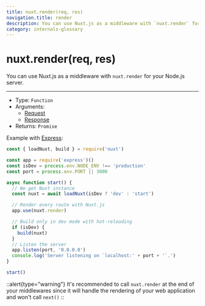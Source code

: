 ```yaml
---
title: nuxt.render(req, res)
navigation.title: render
description: You can use Nuxt.js as a middleware with `nuxt.render` for your Node.js server.
category: internals-glossary
---
```

# nuxt.render(req, res)

You can use Nuxt.js as a middleware with `nuxt.render` for your Node.js server.

---

- Type: `Function`
- Arguments:
  - [Request](https://nodejs.org/api/http.html#http_class_http_incomingmessage)
  - [Response](https://nodejs.org/api/http.html#http_class_http_serverresponse)
- Returns: `Promise`

Example with [Express](https://github.com/expressjs/express):

```js
const { loadNuxt, build } = require('nuxt')

const app = require('express')()
const isDev = process.env.NODE_ENV !== 'production'
const port = process.env.PORT || 3000

async function start() {
  // We get Nuxt instance
  const nuxt = await loadNuxt(isDev ? 'dev' : 'start')

  // Render every route with Nuxt.js
  app.use(nuxt.render)

  // Build only in dev mode with hot-reloading
  if (isDev) {
    build(nuxt)
  }
  // Listen the server
  app.listen(port, '0.0.0.0')
  console.log('Server listening on `localhost:' + port + '`.')
}

start()
```

::alert{type="warning"}
It's recommended to call `nuxt.render` at the end of your middlewares since it will handle the rendering of your web application and won't call `next()`
::
